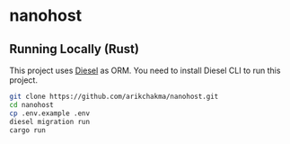 # nanohost

## Running Locally (Rust)

This project uses [Diesel](https://diesel.rs/) as ORM. You need to install Diesel CLI to run this project.

```bash
git clone https://github.com/arikchakma/nanohost.git
cd nanohost
cp .env.example .env
diesel migration run
cargo run
```
